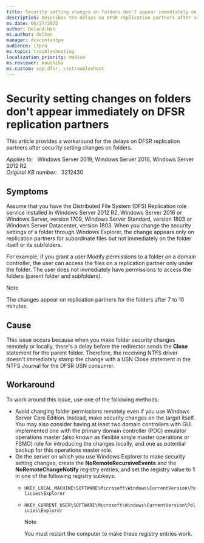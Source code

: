 ```yaml
---
title: Security setting changes on folders don't appear immediately on replication partners
description: Describes the delays on DFSR replication partners after security setting changes on folders.
ms.date: 06/27/2022
author: Deland-Han
ms.author: delhan
manager: dcscontentpm
audience: itpro
ms.topic: troubleshooting
localization_priority: medium
ms.reviewer: kaushika
ms.custom: sap:dfsr, csstroubleshoot
---
```

# Security setting changes on folders don't appear immediately on DFSR replication partners

This article provides a workaround for the delays on DFSR replication partners after security setting changes on folders.

_Applies to:_ &nbsp; Windows Server 2019, Windows Server 2016, Windows Server 2012 R2  
_Original KB number:_ &nbsp; 3212430

## Symptoms

Assume that you have the Distributed File System (DFS) Replication role service installed in Windows Server 2012 R2, Windows Server 2016 or Windows Server, version 1709, Windows Server Standard, version 1803 or Windows Server Datacenter, version 1803. When you change the security settings of a folder through Windows Explorer, the change appears only on replication partners for subordinate files but not immediately on the folder itself or its subfolders.

For example, if you grant a user Modify permissions to a folder on a domain controller, the user can access the files on a replication partner only under the folder. The user does not immediately have permissions to access the folders (parent folder and subfolders).

> [!NOTE]
> The changes appear on replication partners for the folders after 7 to 10 minutes.

## Cause

This issue occurs because when you make folder security changes remotely or locally, there's a delay before the redirector sends the **Close** statement for the parent folder. Therefore, the receiving NTFS driver doesn't immediately stamp the change with a USN Close statement in the NTFS Journal for the DFSR USN consumer.

## Workaround

To work around this issue, use one of the following methods:

- Avoid changing folder permissions remotely even if you use Windows Server Core Edition. Instead, make security changes on the target itself. You may also consider having at least two domain controllers with GUI implemented one with the primary domain controller (PDC) emulator operations master (also known as flexible single master operations or FSMO) role for introducing the changes locally, and one as potential backup for this operations master role.
- On the server on which you use Windows Explorer to make security setting changes, create the **NoRemoteRecursiveEvents** and the **NoRemoteChangeNotify** registry entries, and set the registry value to **1** in one of the following registry subkeys:
  - `HKEY_LOCAL_MACHINE\SOFTWARE\Microsoft\Windows\CurrentVersion\Policies\Explorer`
  - `HKEY_CURRENT_USER\SOFTWARE\Microsoft\Windows\CurrentVersion\Policies\Explorer`

    > [!NOTE]
    > You must restart the computer to make these registry entries work.
